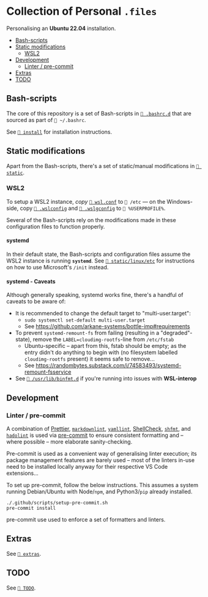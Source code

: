 # Collection of Personal `.files`

Personalising an **Ubuntu 22.04** installation.

- [Bash-scripts](#bash-scripts)
- [Static modifications](#static-modifications)
  - [WSL2](#wsl2)
- [Development](#development)
  - [Linter / pre-commit](#linter--pre-commit)
- [Extras](#extras)
- [TODO](#todo)

## Bash-scripts

The core of this repository is a set of Bash-scripts in
[`📂 .bashrc.d`](./.bashrc.d/) that are sourced as part of `📄 ~/.bashrc`.

See [`📂 install`](./install/README.md) for installation instructions.

## Static modifications

Apart from the Bash-scripts, there's a set of static/manual modifications in
[`📂 static`](./static/README.md).

### WSL2

To setup a WSL2 instance, _copy_ [`📄 wsl.conf`](./static/linux/etc/wsl.conf) to
`📂 /etc` — on the Windows-side, copy
[`📄 .wslconfig`](./static/windows/.wslconfig) and
[`📄 .wslgconfig`](./static/windows/.wslgconfig) to `📂 %USERPROFILE%`.

Several of the Bash-scripts rely on the modifications made in these
configuration files to function properly.

#### systemd

In their default state, the Bash-scripts and configuration files assume the WSL2
instance is running **`systemd`**. See
[`📂 static/linux/etc`](./static/linux/etc/README.md) for instructions on how to
use Microsoft's `/init` instead.

#### systemd - Caveats

Although generally speaking, systemd works fine, there's a handful of caveats to
be aware of:

- It is recommended to change the default target to "multi-user.target":
  - `sudo systemctl set-default multi-user.target`
  - See <https://github.com/arkane-systems/bottle-imp#requirements>
- To prevent `systemd-remount-fs` from failing (resulting in a
  "degraded"-state), remove the `LABEL=cloudimg-rootfs`-line from `/etc/fstab`
  - Ubuntu-specific – apart from this, fstab should be empty; as the entry
    didn't do anything to begin with (no filesystem labelled `cloudimg-rootfs`
    present) it seems safe to remove...
  - See <https://randombytes.substack.com/i/74583493/systemd-remount-fsservice>
- See [`📂 /usr/lib/binfmt.d`](static/linux/usr/lib/binfmt.d/README.md) if
  you're running into issues with **WSL-interop**

## Development

### Linter / pre-commit

A combination of [Prettier](https://prettier.io/),
[`markdownlint`](https://github.com/igorshubovych/markdownlint-cli),
[`yamllint`](https://github.com/adrienverge/yamllint),
[ShellCheck](https://www.shellcheck.net/),
[`shfmt`](https://github.com/mvdan/sh), and
[`hadolint`](https://github.com/hadolint/hadolint) is used via
[pre-commit](https://pre-commit.com/) to ensure consistent formatting and –
where possible – more elaborate sanity-checking.

Pre-commit is used as a convenient way of generalising linter execution; its
package management features are barely used – most of the linters in-use need to
be installed locally anyway for their respective VS Code extensions...

To set up pre-commit, follow the below instructions. This assumes a system
running Debian/Ubuntu with Node/`npm`, and Python3/`pip` already installed.

```shell
./.github/scripts/setup-pre-commit.sh
pre-commit install
```

pre-commit use used to enforce a set of formatters and linters.

## Extras

See [`📂 extras`](./extras/README.md).

## TODO

See [`📄 TODO`](./TODO).
